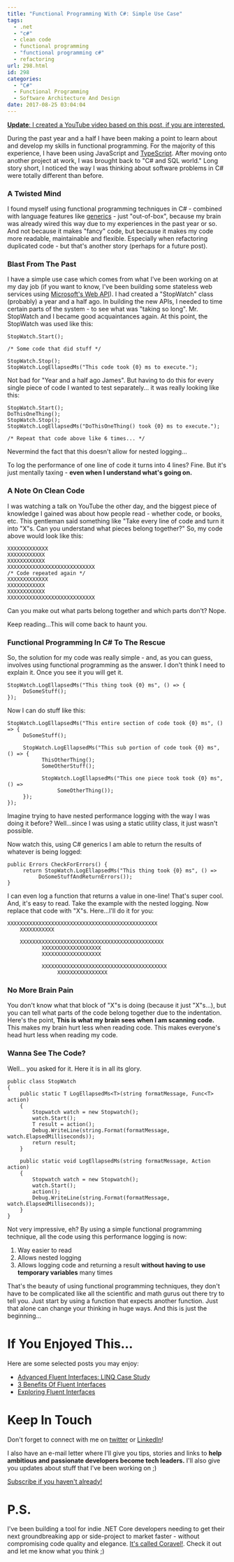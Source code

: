 ```yaml
---
title: "Functional Programming With C#: Simple Use Case"
tags:
  - .net
  - "c#"
  - clean code
  - functional programming
  - "functional programming c#"
  - refactoring
url: 298.html
id: 298
categories:
  - "C#"
  - Functional Programming
  - Software Architecture And Design
date: 2017-08-25 03:04:04
---
```


[**Update**: I created a YouTube video based on this post, if you are interested.](https://youtu.be/dfwBEIr5giY)

During the past year and a half I have been making a point to learn about and develop my skills in functional programming. For the majority of this experience, I have been using JavaScript and [TypeScript](http://www.typescriptlang.org/). After moving onto another project at work, I was brought back to "C# and SQL world." Long story short, I noticed the way I was thinking about software problems in C# were totally different than before.

<!--more-->

### A Twisted Mind

I found myself using functional programming techniques in C# - combined with language features like [generics](https://docs.microsoft.com/en-us/dotnet/csharp/programming-guide/generics/) - just "out-of-box", because my brain was already wired this way due to my experiences in the past year or so. And not because it makes "fancy" code, but because it makes my code more readable, maintainable and flexible. Especially when refactoring duplicated code - but that's another story (perhaps for a future post).

### Blast From The Past

I have a simple use case which comes from what I've been working on at my day job (if you want to know, I've been building some stateless web services using [Microsoft's Web API](https://www.asp.net/web-api)). I had created a "StopWatch" class (probably) a year and a half ago. In building the new APIs, I needed to time certain parts of the system - to see what was "taking so long". Mr. StopWatch and I became good acquaintances again. At this point, the StopWatch was used like this:

```
StopWatch.Start();

/* Some code that did stuff */

StopWatch.Stop();
StopWatch.LogEllapsedMs("This code took {0} ms to execute.");
```

Not bad for "Year and a half ago James". But having to do this for every single piece of code I wanted to test separately... it was really looking like this:

```
StopWatch.Start();
DoThisOneThing();
StopWatch.Stop();
StopWatch.LogEllapsedMs("DoThisOneThing() took {0} ms to execute.");

/* Repeat that code above like 6 times... */
```

Nevermind the fact that this doesn't allow for nested logging...

To log the performance of one line of code it turns into 4 lines? Fine. But it's just mentally taxing - **even when I understand what's going on.**

### A Note On Clean Code

I was watching a talk on YouTube the other day, and the biggest piece of knowledge I gained was about how people read - whether code, or books, etc. This gentleman said something like "Take every line of code and turn it into "X"s. Can you understand what pieces belong together?" So, my code above would look like this:

```
XXXXXXXXXXXXX
XXXXXXXXXXXX
XXXXXXXXXXXX
XXXXXXXXXXXXXXXXXXXXXXXXXXXX
/* Code repeated again */
XXXXXXXXXXXXX
XXXXXXXXXXXX
XXXXXXXXXXXX
XXXXXXXXXXXXXXXXXXXXXXXXXXXX
```

Can you make out what parts belong together and which parts don't? Nope.

Keep reading...This will come back to haunt you.

### Functional Programming In C# To The Rescue

So, the solution for my code was really simple - and, as you can guess, involves using functional programming as the answer. I don't think I need to explain it. Once you see it you will get it.

```
StopWatch.LogEllapsedMs("This thing took {0} ms", () => {
     DoSomeStuff();
});
```

Now I can do stuff like this:

```
StopWatch.LogEllapsedMs("This entire section of code took {0} ms", () => {
     DoSomeStuff();

     StopWatch.LogEllapsedMs("This sub portion of code took {0} ms", () => {
           ThisOtherThing();
           SomeOtherStuff();

           StopWatch.LogEllapsedMs("This one piece took took {0} ms", () =>
                SomeOtherThing());
     });
});
```

Imagine trying to have nested performance logging with the way I was doing it before? Well...since I was using a static utility class, it just wasn't possible.

Now watch this, using C# generics I am able to return the results of whatever is being logged:

```
public Errors CheckForErrors() {
     return StopWatch.LogEllapsedMs("This thing took {0} ms", () =>
          DoSomeStuffAndReturnErrors());
}
```

I can even log a function that returns a value in one-line! That's super cool. And, it's easy to read. Take the example with the nested logging. Now replace that code with "X"s. Here...I'll do it for you:

```
XXXXXXXXXXXXXXXXXXXXXXXXXXXXXXXXXXXXXXXXXXXXXXXX
    XXXXXXXXXXX

    XXXXXXXXXXXXXXXXXXXXXXXXXXXXXXXXXXXXXXXXXXXXXX
           XXXXXXXXXXXXXXXXXXX
           XXXXXXXXXXXXXXXXXXX

           XXXXXXXXXXXXXXXXXXXXXXXXXXXXXXXXXXXXXXXX
                XXXXXXXXXXXXXXXX
```

### No More Brain Pain

You don't know what that block of "X"s is doing (because it just "X"s...), but you can tell what parts of the code belong together due to the indentation. Here's the point, **This is what my brain sees when I am scanning code.** This makes my brain hurt less when reading code. This makes everyone's head hurt less when reading my code.

### Wanna See The Code?

Well... you asked for it. Here it is in all its glory.

```
public class StopWatch
{
    public static T LogEllapsedMs<T>(string formatMessage, Func<T> action)
    {
        Stopwatch watch = new Stopwatch();
        watch.Start();
        T result = action();
        Debug.WriteLine(string.Format(formatMessage, watch.ElapsedMilliseconds));
        return result;
    }

    public static void LogEllapsedMs(string formatMessage, Action action)
    {
        Stopwatch watch = new Stopwatch();
        watch.Start();
        action();
        Debug.WriteLine(string.Format(formatMessage, watch.ElapsedMilliseconds));
    }
}
```

Not very impressive, eh? By using a simple functional programming technique, all the code using this performance logging is now:

1. Way easier to read
2. Allows nested logging
3. Allows logging code and returning a result **without having to use temporary variables** many times

That's the beauty of using functional programming techniques, they don't have to be complicated like all the scientific and math gurus out there try to tell you. Just start by using a function that expects another function. Just that alone can change your thinking in huge ways. And this is just the beginning...

# If You Enjoyed This...

Here are some selected posts you may enjoy:

- [Advanced Fluent Interfaces: LINQ Case Study](https://www.blog.jamesmichaelhickey.com/advanced-fluent-interfaces-linq-case-study/)
- [3 Benefits Of Fluent Interfaces](https://www.blog.jamesmichaelhickey.com/3-benefits-fluent-interfaces/)
- [Exploring Fluent Interfaces](https://www.blog.jamesmichaelhickey.com/exploring-fluent-interface/)

# Keep In Touch

Don't forget to connect with me on [twitter](https://twitter.com/jamesmh_dev) or [LinkedIn](https://www.linkedin.com/in/jamesmhickey/)!

I also have an e-mail letter where I'll give you tips, stories and links to **help ambitious and passionate developers become tech leaders.** I'll also give you updates about stuff that I've been working on ;)

[Subscribe if you haven't already!](https://tinyletter.com/jamesmh)

# P.S.

I've been building a tool for indie .NET Core developers needing to get their next groundbreaking app or side-project to market faster - without compromising code quality and elegance. [It's called Coravel!](https://github.com/jamesmh/coravel). Check it out and let me know what you think ;)
